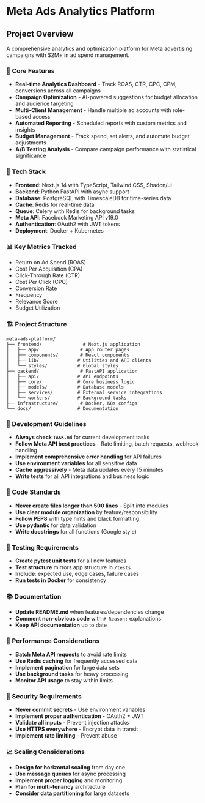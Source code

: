 # Meta Ads Analytics Platform

## Project Overview
A comprehensive analytics and optimization platform for Meta advertising campaigns with $2M+ in ad spend management.

### 🎯 Core Features
- **Real-time Analytics Dashboard** - Track ROAS, CTR, CPC, CPM, conversions across all campaigns
- **Campaign Optimization** - AI-powered suggestions for budget allocation and audience targeting
- **Multi-Client Management** - Handle multiple ad accounts with role-based access
- **Automated Reporting** - Scheduled reports with custom metrics and insights
- **Budget Management** - Track spend, set alerts, and automate budget adjustments
- **A/B Testing Analysis** - Compare campaign performance with statistical significance

### 🔧 Tech Stack
- **Frontend**: Next.js 14 with TypeScript, Tailwind CSS, Shadcn/ui
- **Backend**: Python FastAPI with async support
- **Database**: PostgreSQL with TimescaleDB for time-series data
- **Cache**: Redis for real-time data
- **Queue**: Celery with Redis for background tasks
- **Meta API**: Facebook Marketing API v19.0
- **Authentication**: OAuth2 with JWT tokens
- **Deployment**: Docker + Kubernetes

### 📊 Key Metrics Tracked
- Return on Ad Spend (ROAS)
- Cost Per Acquisition (CPA)
- Click-Through Rate (CTR)
- Cost Per Click (CPC)
- Conversion Rate
- Frequency
- Relevance Score
- Budget Utilization

### 🏗️ Project Structure
```
meta-ads-platform/
├── frontend/               # Next.js application
│   ├── app/               # App router pages
│   ├── components/        # React components
│   ├── lib/              # Utilities and API clients
│   └── styles/           # Global styles
├── backend/               # FastAPI application
│   ├── api/              # API endpoints
│   ├── core/             # Core business logic
│   ├── models/           # Database models
│   ├── services/         # External service integrations
│   └── workers/          # Background tasks
├── infrastructure/        # Docker, K8s configs
└── docs/                 # Documentation
```

### 🔄 Development Guidelines
- **Always check `TASK.md`** for current development tasks
- **Follow Meta API best practices** - Rate limiting, batch requests, webhook handling
- **Implement comprehensive error handling** for API failures
- **Use environment variables** for all sensitive data
- **Cache aggressively** - Meta data updates every 15 minutes
- **Write tests** for all API integrations and business logic

### 🧱 Code Standards
- **Never create files longer than 500 lines** - Split into modules
- **Use clear module organization** by feature/responsibility
- **Follow PEP8** with type hints and black formatting
- **Use pydantic** for data validation
- **Write docstrings** for all functions (Google style)

### 🧪 Testing Requirements
- **Create pytest unit tests** for all new features
- **Test structure** mirrors app structure in `/tests`
- **Include**: expected use, edge cases, failure cases
- **Run tests in Docker** for consistency

### 📚 Documentation
- **Update README.md** when features/dependencies change
- **Comment non-obvious code** with `# Reason:` explanations
- **Keep API documentation** up to date

### 🚀 Performance Considerations
- **Batch Meta API requests** to avoid rate limits
- **Use Redis caching** for frequently accessed data
- **Implement pagination** for large data sets
- **Use background tasks** for heavy processing
- **Monitor API usage** to stay within limits

### 🔐 Security Requirements
- **Never commit secrets** - Use environment variables
- **Implement proper authentication** - OAuth2 + JWT
- **Validate all inputs** - Prevent injection attacks
- **Use HTTPS everywhere** - Encrypt data in transit
- **Implement rate limiting** - Prevent abuse

### 📈 Scaling Considerations
- **Design for horizontal scaling** from day one
- **Use message queues** for async processing
- **Implement proper logging** and monitoring
- **Plan for multi-tenancy** architecture
- **Consider data partitioning** for large datasets